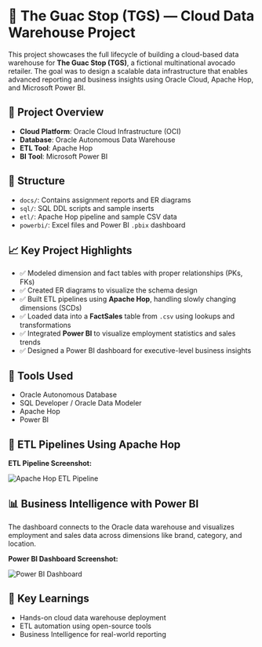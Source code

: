 # 🥑 The Guac Stop (TGS) — Cloud Data Warehouse Project

This project showcases the full lifecycle of building a cloud-based data warehouse for **The Guac Stop (TGS)**, a fictional multinational avocado retailer. The goal was to design a scalable data infrastructure that enables advanced reporting and business insights using Oracle Cloud, Apache Hop, and Microsoft Power BI.


## 📌 Project Overview

- **Cloud Platform**: Oracle Cloud Infrastructure (OCI)
- **Database**: Oracle Autonomous Data Warehouse
- **ETL Tool**: Apache Hop
- **BI Tool**: Microsoft Power BI


## 📁 Structure

- `docs/`: Contains assignment reports and ER diagrams
- `sql/`: SQL DDL scripts and sample inserts
- `etl/`: Apache Hop pipeline and sample CSV data
- `powerbi/`: Excel files and Power BI `.pbix` dashboard


## 📈 Key Project Highlights

- ✅ Modeled dimension and fact tables with proper relationships (PKs, FKs)
- ✅ Created ER diagrams to visualize the schema design
- ✅ Built ETL pipelines using **Apache Hop**, handling slowly changing dimensions (SCDs)
- ✅ Loaded data into a **FactSales** table from `.csv` using lookups and transformations
- ✅ Integrated **Power BI** to visualize employment statistics and sales trends
- ✅ Designed a Power BI dashboard for executive-level business insights


## 🚀 Tools Used

- Oracle Autonomous Database
- SQL Developer / Oracle Data Modeler
- Apache Hop
- Power BI


## 🚀 ETL Pipelines Using Apache Hop

**ETL Pipeline Screenshot:**

![Apache Hop ETL Pipeline](docs/apache-hop-pipeline.png)


## 📊 Business Intelligence with Power BI

The dashboard connects to the Oracle data warehouse and visualizes employment and sales data across dimensions like brand, category, and location.

**Power BI Dashboard Screenshot:**

![Power BI Dashboard](docs/powerbi-dashboard.png)


## 🧠 Key Learnings

- Hands-on cloud data warehouse deployment
- ETL automation using open-source tools
- Business Intelligence for real-world reporting

